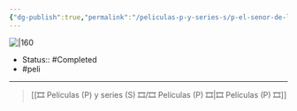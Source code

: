 ```yaml
---
{"dg-publish":true,"permalink":"/peliculas-p-y-series-s/p-el-senor-de-los-anillos-las-dos-torres/"}
---
```



![|160](https://m.media-amazon.com/images/M/MV5BZGMxZTdjZmYtMmE2Ni00ZTdkLWI5NTgtNjlmMjBiNzU2MmI5XkEyXkFqcGdeQXVyNjU0OTQ0OTY@._V1_SX300.jpg)

- Status:: #Completed 
- #peli 

---

> [[🎞️ Películas (P) y series (S) 🎞️/🎞️ Películas (P) 🎞️\|🎞️ Películas (P) 🎞️]]